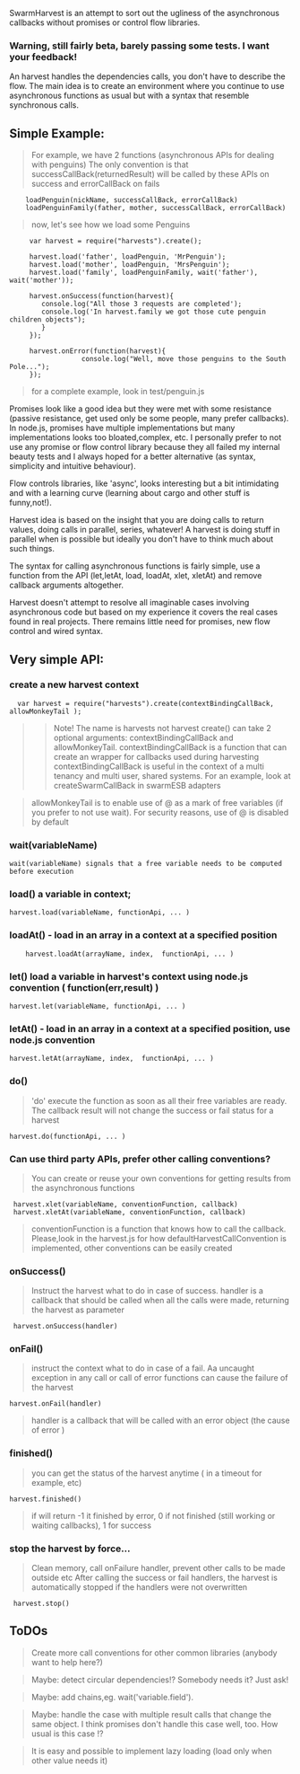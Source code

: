 SwarmHarvest is an attempt to sort out the ugliness of the asynchronous callbacks without promises or control flow libraries.

### Warning, still fairly beta, barely passing some tests. I want your feedback!

An harvest handles the dependencies calls, you don't have to describe the flow. The main idea is to create an environment where you continue to use asynchronous functions as usual but with a syntax that resemble synchronous calls.

## Simple Example:

> For example, we have 2 functions (asynchronous APIs for dealing with penguins)
> The only convention is that successCallBack(returnedResult) will be called by these APIs on success and errorCallBack on fails

        loadPenguin(nickName, successCallBack, errorCallBack)
        loadPenguinFamily(father, mother, successCallBack, errorCallBack)

> now, let's see how we load some Penguins

         var harvest = require("harvests").create();

         harvest.load('father', loadPenguin, 'MrPenguin');
         harvest.load('mother', loadPenguin, 'MrsPenguin');
         harvest.load('family', loadPenguinFamily, wait('father'), wait('mother'));

         harvest.onSuccess(function(harvest){
            console.log("All those 3 requests are completed');
            console.log('In harvest.family we got those cute penguin children objects");
            }
         });

         harvest.onError(function(harvest){
                      console.log("Well, move those penguins to the South Pole...");
         });

> for a complete example, look in test/penguin.js

Promises look like a good idea but they were met with some resistance (passive resistance, get used only be some people, many prefer callbacks). In node.js, promises have multiple implementations but many implementations looks too bloated,complex, etc.
I personally prefer to not use any promise or flow control library because they all failed my internal beauty tests and I always hoped for a better alternative (as syntax, simplicity and intuitive behaviour).

Flow controls libraries, like 'async', looks interesting but a bit intimidating and with a learning curve (learning about cargo and other stuff is funny,not!).

Harvest idea is based on the insight that you are doing calls to return values, doing calls in parallel, series, whatever!  A harvest is doing stuff in parallel when is possible but ideally you don't have to think much about such things.

The syntax for calling asynchronous functions is fairly simple, use a function from the API (let,letAt, load, loadAt, xlet, xletAt) and remove callback arguments altogether.

Harvest doesn't attempt to resolve all imaginable cases involving asynchronous code but based on my experience it covers the real cases found in real projects. There remains little need for promises, new flow control and wired syntax.


##    Very simple API:

### create a new harvest context

      var harvest = require("harvests").create(contextBindingCallBack, allowMonkeyTail );

>>Note! The name is harvests not harvest
>create() can take 2 optional arguments: contextBindingCallBack and allowMonkeyTail.    contextBindingCallBack is a function that can create an wrapper for callbacks used during harvesting
> contextBindingCallBack  is useful in the context of a multi tenancy and multi user, shared systems. For an example, look at createSwarmCallBack in swarmESB adapters

> allowMonkeyTail is to enable use of @ as a mark of free variables (if you prefer to not use wait). For security reasons, use of @ is disabled by default


### wait(variableName)

    wait(variableName) signals that a free variable needs to be computed before execution


### load() a variable in context;

    harvest.load(variableName, functionApi, ... )

### loadAt() - load in an array in a context at a specified position

        harvest.loadAt(arrayName, index,  functionApi, ... )

### let() load a variable in harvest's context using node.js convention ( function(err,result) )

    harvest.let(variableName, functionApi, ... )

### letAt() - load in an array in a context at a specified position, use node.js convention

    harvest.letAt(arrayName, index,  functionApi, ... )


### do()

> 'do' execute the function as soon as all their free variables are ready. The callback result will not change the success or fail status for a harvest

    harvest.do(functionApi, ... )

### Can use third party APIs, prefer other calling conventions?

>You can create or reuse your own conventions for getting results from the asynchronous functions

     harvest.xlet(variableName, conventionFunction, callback)
     harvest.xletAt(variableName, conventionFunction, callback)

> conventionFunction is a function that knows how to call the callback. Please,look in the harvest.js for how defaultHarvestCallConvention is implemented, other conventions can be easily created

### onSuccess()

> Instruct the harvest what to do in case of success.   handler is a callback that should be called when all the calls were made, returning the harvest as parameter

     harvest.onSuccess(handler)

### onFail()

>instruct the context what to do in case of a fail. Aa uncaught exception in any call or call of error functions can cause the failure of the harvest

    harvest.onFail(handler)

>handler is a callback that will be called with an error object (the cause of error )


### finished() 

>you can get the status of the harvest anytime ( in a timeout for example, etc)

    harvest.finished()

>if will return -1 it finished by error, 0 if not finished (still working or waiting callbacks), 1 for success

### stop the harvest by force...

>Clean memory, call onFailure handler, prevent other calls to be made outside etc
>After calling the success or fail handlers, the harvest is automatically stopped if the handlers were not overwritten

     harvest.stop()


## ToDOs

> Create more call conventions for other common libraries (anybody want to help here?)

> Maybe: detect circular dependencies!?  Somebody needs it? Just ask!

> Maybe: add chains,eg.  wait('variable.field').

> Maybe: handle the case with multiple result calls that change the same object. I think promises don't handle this case well, too. How usual is this case !?

> It is easy and possible to implement lazy loading (load only when other value needs it)


